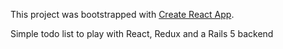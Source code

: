 This project was bootstrapped with [Create React App](https://github.com/facebookincubator/create-react-app).

Simple todo list to play with React, Redux and a Rails 5 backend

